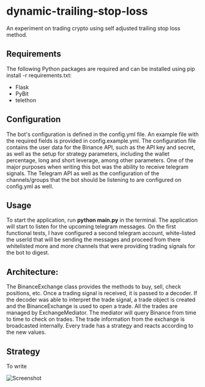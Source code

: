 # dynamic-trailing-stop-loss
An experiment on trading crypto using self adjusted trailing stop loss method.

## Requirements

The following Python packages are required and can be installed using pip install -r requirements.txt:

- Flask
- PyBit
- telethon

## Configuration

The bot's configuration is defined in the config.yml file. An example file with the required fields is provided in config.example.yml. The configuration file contains the user data for the Binance API, such as the API key and secret, as well as the setup for strategy parameters, including the wallet percentage, long and short leverage, among other parameters.
One of the major purposes when writing this bot was the ability to receive telegram signals. The Telegram API as well as the configuration of the channels/groups that the bot should be listening to are configured on config.yml as well.

## Usage

To start the application, run **python main.py** in the terminal. The application will start to listen for the upcoming telegram messages. On the first functional tests, I have configured a second telegram account, white-listed the userId that will be sending the messages and proceed from there whitelisted more and more channels that were providing trading signals for the bot to digest.

## Architecture:

The BinanceExchange class provides the methods to buy, sell, check positions, etc.
Once a trading signal is received, it is passed to a decoder. If the decoder was able to interpret the trade signal, a trade object is created and the BinanceExchange is used to open a trade.
All the trades are managed by ExchangeMediator. The mediator will query Binance from time to time to check on trades. The trade information from the exchange is broadcasted internally. Every trade has a strategy and reacts according to the new values.

## Strategy

To write

![Screenshot](docs/stop_loss.png.png)
